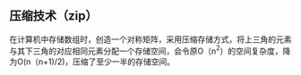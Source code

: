 


## 压缩技术（zip）
在计算机中存储数组时，创造一个对称矩阵，采用压缩存储方式，将上三角的元素与其下三角的对应相同元素分配一个存储空间，会令原O（n$^2$）的空间复杂度，降为O(n（n+1)/2)，压缩了至少一半的存储空间。
<!--stackedit_data:
eyJoaXN0b3J5IjpbLTE4MzcxNjczNTVdfQ==
-->